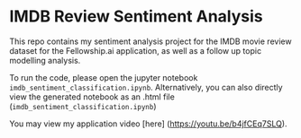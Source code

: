 # IMDB Review Sentiment Analysis 

This repo contains my sentiment analysis project for the IMDB movie review dataset for the Fellowship.ai application, as well as a follow up topic modelling analysis. 

To run the code, please open the jupyter notebook `imdb_sentiment_classification.ipynb`. Alternatively, you can also directly view the generated notebook as an .html file (`imdb_sentiment_classification.ipynb`) 

You may view my application video [here] (https://youtu.be/b4jfCEq7SLQ). 
